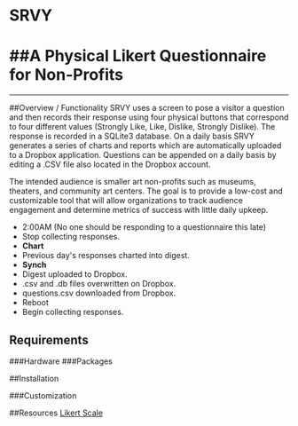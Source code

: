 # SRVY
##A Physical Likert Questionnaire for Non-Profits
===
---

##Overview / Functionality
SRVY uses a screen to pose a visitor a question and then records their response using four physical buttons that correspond to four different values (Strongly Like, Like, Dislike, Strongly Dislike). The response is recorded in a SQLite3 database. On a daily basis SRVY generates a series of charts and reports which are automatically uploaded to a Dropbox application. Questions can be appended on a daily basis by editing a .CSV file also located in the Dropbox account.

The intended audience is smaller art non-profits such as museums, theaters, and community art centers. The goal is to provide a low-cost and customizable tool that will allow organizations to track audience engagement and determine metrics of success with little daily upkeep.

- 2:00AM (No one should be responding to a questionnaire this late)
-  Stop collecting responses.
-  **Chart**
-   Previous day's responses charted into digest.
-  **Synch**
-   Digest uploaded to Dropbox.
-   .csv and .db files overwritten on Dropbox.
-   questions.csv downloaded from Dropbox.
-  Reboot
-  Begin collecting responses.

## Requirements
###Hardware
###Packages

##Installation

###Customization


##Resources
[Likert Scale](https://en.wikipedia.org/wiki/Likert_scale)
